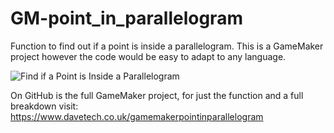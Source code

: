 # GM-point_in_parallelogram
Function to find out if a point is inside a parallelogram. This is a GameMaker project however the code would be easy to adapt to any language. 

![Find if a Point is Inside a Parallelogram](https://www.davetech.co.uk/pages/gamemakerpointinparallelogram//i/point_in_parallelogram.gif)

On GitHub is the full GameMaker project, for just the function and a full breakdown visit: https://www.davetech.co.uk/gamemakerpointinparallelogram
